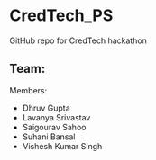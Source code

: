 # CredTech_PS
GitHub repo for CredTech hackathon

## Team: <Name of the Team> 
Members: 

- Dhruv Gupta
- Lavanya Srivastav
- Saigourav Sahoo
- Suhani Bansal
- Vishesh Kumar Singh
